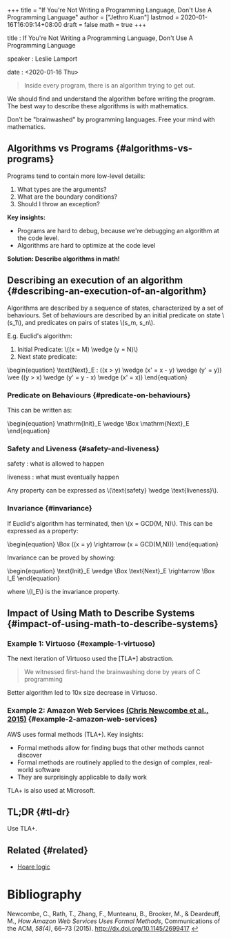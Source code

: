 +++
title = "If You're Not Writing a Programming Language, Don't Use A Programming Language"
author = ["Jethro Kuan"]
lastmod = 2020-01-16T16:09:14+08:00
draft = false
math = true
+++

title
: If You're Not Writing a Programming Language, Don't Use A Programming Language

speaker
: Leslie Lamport

date
: <span class="timestamp-wrapper"><span class="timestamp">&lt;2020-01-16 Thu&gt;</span></span>

> Inside every program, there is an algorithm trying to get out.

We should find and understand the algorithm before writing the
program. The best way to describe these algorithms is with mathematics.

Don't be "brainwashed" by programming languages. Free your mind with mathematics.


## Algorithms vs Programs {#algorithms-vs-programs}

Programs tend to contain more low-level details:

1.  What types are the arguments?
2.  What are the boundary conditions?
3.  Should I throw an exception?

**Key insights:**

-   Programs are hard to debug, because we're debugging an algorithm at
    the code level.
-   Algorithms are hard to optimize at the code level

**Solution: Describe algorithms in math!**


## Describing an execution of an algorithm {#describing-an-execution-of-an-algorithm}

Algorithms are described by a sequence of states, characterized by a
set of behaviours. Set of behaviours are described by an initial
predicate on state \\(s\_1\\), and predicates on pairs of states \\(s\_m,
s\_n\\).

E.g. Euclid's algorithm:

1.  Initial Predicate: \\((x = M) \wedge (y = N)\\)
2.  Next state predicate:

\begin{equation}
  \text{Next}\_E : ((x > y) \wedge (x' = x - y) \wedge (y' = y)) \vee
  ((y > x) \wedge (y' = y - x) \wedge (x' = x))
\end{equation}


### Predicate on Behaviours {#predicate-on-behaviours}

This can be written as:

\begin{equation}
  \mathrm{Init}\_E \wedge \Box \mathrm{Next}\_E
\end{equation}


### Safety and Liveness {#safety-and-liveness}

safety
: what is allowed to happen

liveness
: what must eventually happen

Any property can be expressed as \\(\text{safety} \wedge
\text{liveness}\\).


### Invariance {#invariance}

If Euclid's algorithm has terminated, then \\(x = GCD(M, N)\\). This can
be expressed as a property:

\begin{equation}
  \Box ((x = y) \rightarrow (x = GCD(M,N)))
\end{equation}

Invariance can be proved by showing:

\begin{equation}
  \text{Init}\_E \wedge \Box \text{Next}\_E \rightarrow \Box I\_E
\end{equation}

where \\(I\_E\\) is the invariance property.


## Impact of Using Math to Describe Systems {#impact-of-using-math-to-describe-systems}


### Example 1: Virtuoso {#example-1-virtuoso}

The next iteration of Virtuoso used the [TLA+] abstraction.

> We witnessed first-hand the brainwashing done by years of C programming

Better algorithm led to 10x size decrease in Virtuoso.


### Example 2: Amazon Web Services <a id="2f5505b2b6816d91e17a9a6c124e6bd6" href="#newcombe15_how_amazon_web_servic_uses_formal_method">(Chris Newcombe et al., 2015)</a> {#example-2-amazon-web-services}

AWS uses formal methods (TLA+). Key insights:

-   Formal methods allow for finding bugs that other methods cannot discover
-   Formal methods are routinely applied to the design of complex,
    real-world software
-   They are surprisingly applicable to daily work

TLA+ is also used at Microsoft.


## TL;DR {#tl-dr}

Use TLA+.


## Related {#related}

-   [Hoare logic](https://en.wikipedia.org/wiki/Hoare%5Flogic)

# Bibliography
<a id="newcombe15_how_amazon_web_servic_uses_formal_method" target="_blank">Newcombe, C., Rath, T., Zhang, F., Munteanu, B., Brooker, M., & Deardeuff, M., *How Amazon Web Services Uses Formal Methods*, Communications of the ACM, *58(4)*, 66–73 (2015).  http://dx.doi.org/10.1145/2699417</a> [↩](#2f5505b2b6816d91e17a9a6c124e6bd6)
